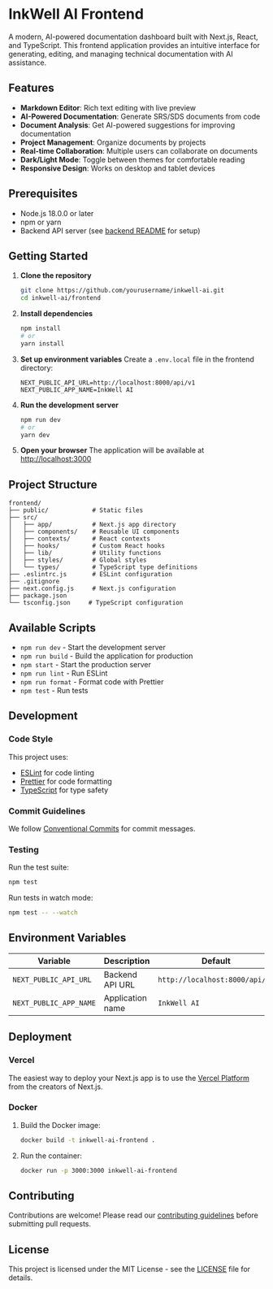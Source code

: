 # InkWell AI Frontend

A modern, AI-powered documentation dashboard built with Next.js, React, and TypeScript. This frontend application provides an intuitive interface for generating, editing, and managing technical documentation with AI assistance.

## Features

- **Markdown Editor**: Rich text editing with live preview
- **AI-Powered Documentation**: Generate SRS/SDS documents from code
- **Document Analysis**: Get AI-powered suggestions for improving documentation
- **Project Management**: Organize documents by projects
- **Real-time Collaboration**: Multiple users can collaborate on documents
- **Dark/Light Mode**: Toggle between themes for comfortable reading
- **Responsive Design**: Works on desktop and tablet devices

## Prerequisites

- Node.js 18.0.0 or later
- npm or yarn
- Backend API server (see [backend README](../backend/README.md) for setup)

## Getting Started

1. **Clone the repository**
   ```bash
   git clone https://github.com/yourusername/inkwell-ai.git
   cd inkwell-ai/frontend
   ```

2. **Install dependencies**
   ```bash
   npm install
   # or
   yarn install
   ```

3. **Set up environment variables**
   Create a `.env.local` file in the frontend directory:
   ```env
   NEXT_PUBLIC_API_URL=http://localhost:8000/api/v1
   NEXT_PUBLIC_APP_NAME=InkWell AI
   ```

4. **Run the development server**
   ```bash
   npm run dev
   # or
   yarn dev
   ```

5. **Open your browser**
   The application will be available at [http://localhost:3000](http://localhost:3000)

## Project Structure

```
frontend/
├── public/            # Static files
├── src/
│   ├── app/           # Next.js app directory
│   ├── components/    # Reusable UI components
│   ├── contexts/      # React contexts
│   ├── hooks/         # Custom React hooks
│   ├── lib/           # Utility functions
│   ├── styles/        # Global styles
│   └── types/         # TypeScript type definitions
├── .eslintrc.js       # ESLint configuration
├── .gitignore
├── next.config.js     # Next.js configuration
├── package.json
└── tsconfig.json     # TypeScript configuration
```

## Available Scripts

- `npm run dev` - Start the development server
- `npm run build` - Build the application for production
- `npm start` - Start the production server
- `npm run lint` - Run ESLint
- `npm run format` - Format code with Prettier
- `npm test` - Run tests

## Development

### Code Style

This project uses:
- [ESLint](https://eslint.org/) for code linting
- [Prettier](https://prettier.io/) for code formatting
- [TypeScript](https://www.typescriptlang.org/) for type safety

### Commit Guidelines

We follow [Conventional Commits](https://www.conventionalcommits.org/) for commit messages.

### Testing

Run the test suite:
```bash
npm test
```

Run tests in watch mode:
```bash
npm test -- --watch
```

## Environment Variables

| Variable | Description | Default |
|----------|-------------|---------|
| `NEXT_PUBLIC_API_URL` | Backend API URL | `http://localhost:8000/api/v1` |
| `NEXT_PUBLIC_APP_NAME` | Application name | `InkWell AI` |

## Deployment

### Vercel

The easiest way to deploy your Next.js app is to use the [Vercel Platform](https://vercel.com/new?utm_medium=default-template&filter=next.js&utm_source=create-next-app&utm_campaign=create-next-app-readme) from the creators of Next.js.

### Docker

1. Build the Docker image:
   ```bash
   docker build -t inkwell-ai-frontend .
   ```

2. Run the container:
   ```bash
   docker run -p 3000:3000 inkwell-ai-frontend
   ```

## Contributing

Contributions are welcome! Please read our [contributing guidelines](CONTRIBUTING.md) before submitting pull requests.

## License

This project is licensed under the MIT License - see the [LICENSE](LICENSE) file for details.
